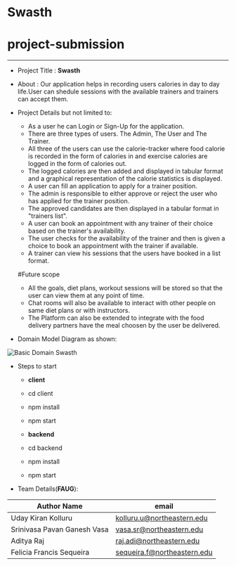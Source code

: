 # Swasth
# project-submission
----
- Project Title : **Swasth**

- About : Our application helps in recording users calories in day to day life.User can shedule sessions with the available trainers and trainers can accept them.
- Project Details but not limited to:
    - As a user he can Login or Sign-Up for the application.
    - There are three types of users. The Admin, The User and The Trainer.
    - All three of the users can use the calorie-tracker where food calorie is recorded in the form of calories in and exercise calories are logged in the       form of calories out.
    - The logged calories are then added and displayed in tabular format and a graphical representation of the calorie statistics is displayed.
    - A user can fill an application to apply for a trainer position.
    - The admin is responsible to either approve or reject the user who has applied for the trainer position.
    - The approved candidates are then displayed in a tabular format in "trainers list".
    - A user can book an appointment with any trainer of their choice based on the trainer's availability.
    - The user checks for the availability of the trainer and then is given a choice to book an appointment with the trainer if available.
    - A trainer can view his sessions that the users have booked in a list format.


    #Future scope
    
    - All the goals, diet plans, workout sessions will be stored so that the user can view them at any point of time.
    - Chat rooms will also be available to interact with other people on same diet plans or with instructors.
    - The Platform can also be extended to integrate with the food delivery partners have the meal choosen by the user be delivered.

- Domain Model Diagram as shown: 

![Basic Domain Swasth](https://user-images.githubusercontent.com/113540077/206390452-89468b32-78ed-4d26-b29f-e3f8777b172f.png)








- Steps to start

    - **client**
    - cd client
    - npm install
    - npm start

    - **backend**
    - cd backend
    - npm install
    - npm start


- Team Details(**FAUG**):

| **Author Name**             | **email**                  |
| --------------------------- | -------------------------- |
| Uday Kiran Kolluru          | kolluru.u@northeastern.edu |
| Srinivasa Pavan Ganesh Vasa | vasa.sr@northeastern.edu   |
| Aditya Raj                  | raj.adi@northeastern.edu   |
| Felicia Francis Sequeira    | sequeira.f@northeastern.edu|
